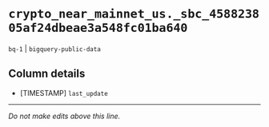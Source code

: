 # `crypto_near_mainnet_us._sbc_458823805af24dbeae3a548fc01ba640`
`bq-1` | `bigquery-public-data`

## Column details
* [TIMESTAMP] `last_update`

-------------------------------------------------------------------------------
*Do not make edits above this line.*
